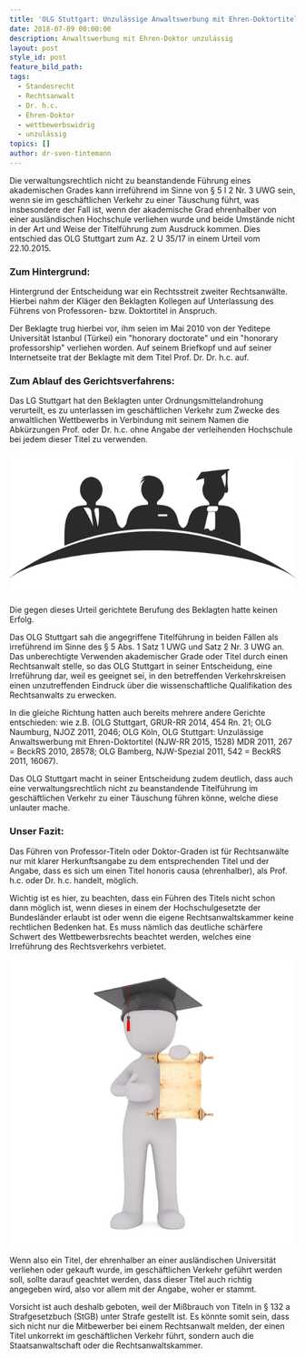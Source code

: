 ```yaml
---
title: 'OLG Stuttgart: Unzulässige Anwaltswerbung mit Ehren-Doktortitel'
date: 2018-07-09 00:00:00
description: Anwaltswerbung mit Ehren-Doktor unzulässig
layout: post
style_id: post
feature_bild_path:
tags:
  - Standesrecht
  - Rechtsanwalt
  - Dr. h.c.
  - Ehren-Doktor
  - wettbewerbswidrig
  - unzulässig
topics: []
author: dr-sven-tintemann
---
```


Die verwaltungsrechtlich nicht zu beanstandende Führung eines akademischen Grades kann irreführend im Sinne von § 5 I 2 Nr. 3 UWG sein, wenn sie im geschäftlichen Verkehr zu einer Täuschung führt, was insbesondere der Fall ist, wenn der akademische Grad ehrenhalber von einer ausländischen Hochschule verliehen wurde und beide Umstände nicht in der Art und Weise der Titelführung zum Ausdruck kommen. Dies entschied das OLG Stuttgart zum Az. 2 U 35/17 in einem Urteil vom 22.10.2015.

### Zum Hintergrund:

Hintergrund der Entscheidung war ein Rechtsstreit zweiter Rechtsanwälte. Hierbei nahm der Kläger den Beklagten Kollegen auf Unterlassung des Führens von Professoren- bzw. Doktortitel in Anspruch.

Der Beklagte trug hierbei vor, ihm seien im Mai 2010 von der Yeditepe Universität Istanbul (Türkei) ein "honorary doctorate" und ein "honorary professorship" verliehen worden. Auf seinem Briefkopf und auf seiner Internetseite trat der Beklagte mit dem Titel Prof. Dr. Dr. h.c. auf.

### Zum Ablauf des Gerichtsverfahrens:

Das LG Stuttgart hat den Beklagten unter Ordnungsmittelandrohung verurteilt, es zu unterlassen im geschäftlichen Verkehr zum Zwecke des anwaltlichen Wettbewerbs in Verbindung mit seinem Namen die Abkürzungen Prof. oder Dr. h.c. ohne Angabe der verleihenden Hochschule bei jedem dieser Titel zu verwenden.

![](/uploads/academia-1293362-640.png)

Die gegen dieses Urteil gerichtete Berufung des Beklagten hatte keinen Erfolg.

Das OLG Stuttgart sah die angegriffene Titelführung in beiden Fällen als irreführend im Sinne des § 5 Abs. 1 Satz 1 UWG und Satz 2 Nr. 3 UWG an. Das unberechtigte Verwenden akademischer Grade oder Titel durch einen Rechtsanwalt stelle, so das OLG Stuttgart in seiner Entscheidung, eine Irreführung dar, weil es geeignet sei, in den betreffenden Verkehrskreisen einen unzutreffenden Eindruck über die wissenschaftliche Qualifikation des Rechtsanwalts zu erwecken.

In die gleiche Richtung hatten auch bereits mehrere andere Gerichte entschieden: wie z.B. (OLG Stuttgart, GRUR-RR 2014, 454 Rn. 21; OLG Naumburg, NJOZ 2011, 2046; OLG Köln, OLG Stuttgart: Unzulässige Anwaltswerbung mit Ehren-Doktortitel (NJW-RR 2015, 1528) MDR 2011, 267 = BeckRS 2010, 28578; OLG Bamberg, NJW-Spezial 2011, 542 = BeckRS 2011, 16067).

Das OLG Stuttgart macht in seiner Entscheidung zudem deutlich, dass auch eine verwaltungsrechtlich nicht zu beanstandende Titelführung im geschäftlichen Verkehr zu einer Täuschung führen könne, welche diese unlauter mache.

### Unser Fazit:

Das Führen von Professor-Titeln oder Doktor-Graden ist für Rechtsanwälte nur mit klarer Herkunftsangabe zu dem entsprechenden Titel und der Angabe, dass es sich um einen Titel honoris causa (ehrenhalber), als Prof. h.c. oder Dr. h.c. handelt, möglich.

Wichtig ist es hier, zu beachten, dass ein Führen des Titels nicht schon dann möglich ist, wenn dieses in einem der Hochschulgesetzte der Bundesländer erlaubt ist oder wenn die eigene Rechtsanwaltskammer keine rechtlichen Bedenken hat. Es muss nämlich das deutliche schärfere Schwert des Wettbewerbsrechts beachtet werden, welches eine Irreführung des Rechtsverkehrs verbietet.

![](/uploads/white-male-1834088-640.jpg)

Wenn also ein Titel, der ehrenhalber an einer ausländischen Universität verliehen oder gekauft wurde, im geschäftlichen Verkehr geführt werden soll, sollte darauf geachtet werden, dass dieser Titel auch richtig angegeben wird, also vor allem mit der Angabe, woher er stammt.

Vorsicht ist auch deshalb geboten, weil der Mißbrauch von Titeln in § 132 a Strafgesetzbuch (StGB) unter Strafe gestellt ist. Es könnte somit sein, dass sich nicht nur die Mitbewerber bei einem Rechtsanwalt melden, der einen Titel unkorrekt im geschäftlichen Verkehr führt, sondern auch die Staatsanwaltschaft oder die Rechtsanwaltskammer.